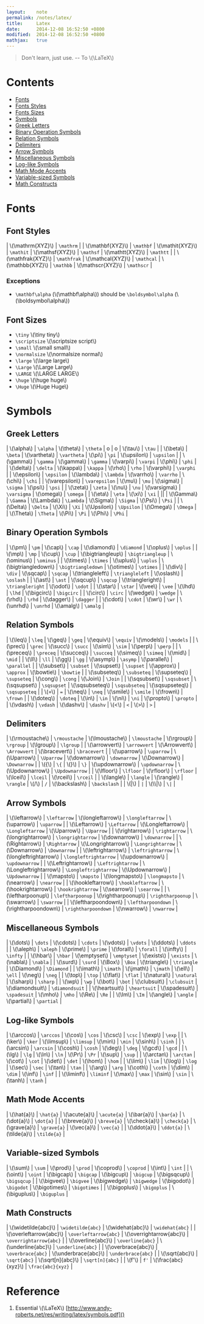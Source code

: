 ```yaml
---
layout:    note
permalink: /notes/latex/
title:     Latex
date:      2014-12-08 16:52:50 +0800
modified:  2014-12-08 16:52:50 +0800
mathjax:   true
---
```


> Don't learn, just use. -- To \\(\LaTeX\\)

# Contents

- [Fonts](#fonts)
- [Fonts Styles](#font-styles)
- [Fonts Sizes](#font-sizes)
- [Symbols](#symbols)
- [Greek Letters](#greek-letters)
- [Binary Operation Symbols](#binary-operation-symbols)
- [Relation Symbols](#relation-symbols)
- [Delimiters](#delimiters)
- [Arrow Symbols](#arrow-symbols)
- [Miscellaneous Symbols](#miscellaneous-symbols)
- [Log-like Symbols](#log-like-symbols)
- [Math Mode Accents](#math-mode-accents)
- [Variable-sized Symbols](#variable-sized-symbols)
- [Math Constructs](#math-constructs)


# Fonts

## Font Styles

| \\(\mathrm{XYZ}\\) | `\mathrm` |
| \\(\mathbf{XYZ}\\) | `\mathbf` | \\(\mathit{XYZ}\\) | `\mathit` | \\(\mathsf{XYZ}\\) | `\mathsf` | \\(\mathtt{XYZ}\\) | `\mathtt` |
| \\(\mathfrak{XYZ}\\) | `\mathfrak` | \\(\mathcal{XYZ}\\) | `\mathcal` | \\(\mathbb{XYZ}\\) | `\mathbb` | \\(\mathscr{XYZ}\\) | `\mathscr` |

### Exceptions

- `\mathbf\alpha` (\\(\mathbf\alpha\\)) should be `\boldsymbol\alpha` (\\(\boldsymbol\alpha\\))

## Font Sizes

- `\tiny` \\(\tiny tiny\\)
- `\scriptsize` \\(\scriptsize script\\)
- `\small` \\(\small small\\)
- `\normalsize` \\(\normalsize normal\\)
- `\large` \\(\large large\\)
- `\Large` \\(\Large Large\\)
- `\LARGE` \\(\LARGE LARGE\\)
- `\huge` \\(\huge huge\\)
- `\Huge` \\(\Huge Huge\\)

# Symbols

## Greek Letters

| \\(\alpha\\) | `\alpha` | \\(\theta\\) | `\theta` | o | o | \\(\tau\\) | `\tau` |
| \\(\beta\\) | `\beta` | \\(\vartheta\\) | `\vartheta` | \\(\pi\\) | `\pi` | \\(\upsilon\\) | `\upsilon` |
| \\(\gamma\\) | `\gamma` | \\(\gamma\\) | `\gamma` | \\(\varpi\\) | `\varpi` | \\(\phi\\) | `\phi` |
| \\(\delta\\) | `\delta` | \\(\kappa\\) | `\kappa` | \\(\rho\\) | `\rho` | \\(\varphi\\) | `\varphi` |
| \\(\epsilon\\) | `\epsilon` | \\(\lambda\\) | `\lambda` | \\(\varrho\\) | `\varrho` | \\(\chi\\) | `\chi` |
| \\(\varepsilon\\) | `\varepsilon` | \\(\mu\\) | `\mu` | \\(\sigma\\) | `\sigma` | \\(\psi\\) | `\psi` |
| \\(\zeta\\) | `\zeta` | \\(\nu\\) | `\nu` | \\(\varsigma\\) | `\varsigma` | \\(\omega\\) | `\omega` |
| \\(\eta\\) | `\eta` | \\(\xi\\) | `\xi` |
||
| \\(\Gamma\\) | `\Gamma` | \\(\Lambda\\) | `\Lambda` | \\(\Sigma\\) | `\Sigma` | \\(\Psi\\) | `\Psi` |
| \\(\Delta\\) | `\Delta` | \\(\Xi\\) | `\Xi` | \\(\Upsilon\\) | `\Upsilon` | \\(\Omega\\) | `\Omega` |
| \\(\Theta\\) | `\Theta` | \\(\Pi\\) | `\Pi` | \\(\Phi\\) | `\Phi` |

## Binary Operation Symbols

| \\(\pm\\) | `\pm` | \\(\cap\\) | `\cap` | \\(\diamond\\) | `\diamond` | \\(\oplus\\) | `\oplus` |
| \\(\mp\\) | `\mp` | \\(\cup\\) | `\cup` | \\(\bigtriangleup\\) | `\bigtriangleup` | \\(\ominus\\) | `\ominus` |
| \\(\times\\) | `\times` | \\(\uplus\\) | `\uplus` | \\(\bigtriangledown\\) | `\bigtriangledown` | \\(\otimes\\) | `\otimes` |
| \\(\div\\) | `\div` | \\(\sqcap\\) | `\sqcap` | \\(\triangleleft\\) | `\triangleleft` | \\(\oslash\\) | `\oslash` |
| \\(\ast\\) | `\ast` | \\(\sqcup\\) | `\sqcup` | \\(\triangleright\\) | `\triangleright` | \\(\odot\\) | `\odot` |
| \\(\star\\) | `\star` | \\(\vee\\) | `\vee` | \\(\lhd\\) | `\lhd` | \\(\bigcirc\\) | `\bigcirc` |
| \\(\circ\\) | `\circ` | \\(\wedge\\) | `\wedge` | \\(\rhd\\) | `\rhd` | \\(\dagger\\) | `\dagger` |
| \\(\cdot\\) | `\cdot` | \\(\wr\\) | `\wr` | \\(\unrhd\\) | `\unrhd` | \\(\amalg\\) | `\amalg` |

## Relation Symbols

| \\(\leq\\) | `\leq` | \\(\geq\\) | `\geq` | \\(\equiv\\) | `\equiv` | \\(\models\\) | `\models` |
| \\(\prec\\) | `\prec` | \\(\succ\\) | `\succ` | \\(\sim\\) | `\sim` | \\(\perp\\) | `\perp` |
| \\(\preceq\\) | `\preceq` | \\(\succeq\\) | `\succeq` | \\(\simeq\\) | `\simeq` | \\(\mid\\) | `\mid` |
| \\(\ll\\) | `\ll` | \\(\gg\\) | `\gg` | \\(\asymp\\) | `\asymp` | \\(\parallel\\) | `\parallel` |
| \\(\subset\\) | `\subset` | \\(\supset\\) | `\supset` | \\(\approx\\) | `\approx` | \\(\bowtie\\) | `\bowtie` |
| \\(\subseteq\\) | `\subseteq` | \\(\supseteq\\) | `\supseteq` | \\(\cong\\) | `\cong` | \\(\Join\\) | `\Join` |
| \\(\sqsubset\\) | `\sqsubset` | \\(\sqsupset\\) | `\sqsupset` | \\(\sqsubseteq\\) | `\sqsubseteq` | \\(\sqsupseteq\\) | `\sqsupseteq` |
| \\(=\\) | `=` | \\(\neq\\) | `\neq` | \\(\smile\\) | `\smile` | \\(\frown\\) | `\frown` |
| \\(\doteq\\) | `\doteq` | \\(\in\\) | `\in` | \\(\ni\\) | `\ni` | \\(\propto\\) | `\propto` |
| \\(\vdash\\) | `\vdash` | \\(\dashv\\) | `\dashv` | \\(<\\) | `<` | \\(>\\) | `>` |

## Delimiters

| \\(\rmoustache\\) | `\rmoustache` | \\(\lmoustache\\) | `\lmoustache` | \\(\rgroup\\) | `\rgroup` | \\(\lgroup\\) | `\lgroup` |
| \\(\arrowvert\\) | `\arrowvert` | \\(\Arrowvert\\) | `\Arrowvert` | \\(\bracevert\\) | `\bracevert` |
| \\(\uparrow\\) | `\uparrow` | \\(\Uparrow\\) | `\Uparrow` | \\(\downarrow\\) | `\downarrow` | \\(\Downarrow\\) | `\Downarrow` |
| \\(\{\\) | `\{` | \\(\}\\) | `\}` | \\(\updownarrow\\) | `\updownarrow` | \\(\Updownarrow\\) | `\Updownarrow` |
| \\(\lfloor\\) | `\lfloor` | \\(\rfloor\\) | `\rfloor` | \\(\lceil\\) | `\lceil` | \\(\rceil\\) | `\rceil` |
| \\(\langle\\) | `\langle` | \\(\rangle\\) | `\rangle` | \\(/\\) | `/` | \\(\backslash\\) | `\backslash` |
| \\(\|\\) | `|` | \\(\\\\|\\) | `\|` |

## Arrow Symbols

| \\(\leftarrow\\) | `\leftarrow` | \\(\longleftarrow\\) | `\longleftarrow` | \\(\uparrow\\) | `\uparrow` |
| \\(\Leftarrow\\) | `\Leftarrow` | \\(\Longleftarrow\\) | `\Longleftarrow` | \\(\Uparrow\\) | `\Uparrow` |
| \\(\rightarrow\\) | `\rightarrow` | \\(\longrightarrow\\) | `\longrightarrow` | \\(\downarrow\\) | `\downarrow` |
| \\(\Rightarrow\\) | `\Rightarrow` | \\(\Longrightarrow\\) | `\Longrightarrow` | \\(\Downarrow\\) | `\Downarrow` |
| \\(\leftrightarrow\\) | `\leftrightarrow` | \\(\longleftrightarrow\\) | `\longleftrightarrow` | \\(\updownarrow\\) | `\updownarrow` |
| \\(\Leftrightarrow\\) | `\Leftrightarrow` | \\(\Longleftrightarrow\\) | `\Longleftrightarrow` | \\(\Updownarrow\\) | `\Updownarrow` |
| \\(\mapsto\\) | `\mapsto` | \\(\longmapsto\\) | `\longmapsto` | \\(\nearrow\\) | `\nearrow` |
| \\(\hookleftarrow\\) | `\hookleftarrow` | \\(\hookrightarrow\\) | `\hookrightarrow` | \\(\searrow\\) | `\searrow` |
| \\(\leftharpoonup\\) | `\leftharpoonup` | \\(\rightharpoonup\\) | `\rightharpoonup` | \\(\swarrow\\) | `\swarrow` |
| \\(\leftharpoondown\\) | `\leftharpoondown` | \\(\rightharpoondown\\) | `\rightharpoondown` | \\(\nwarrow\\) | `\nwarrow` |

## Miscellaneous Symbols

| \\(\dots\\) | `\dots` | \\(\cdots\\) | `\cdots` | \\(\vdots\\) | `\vdots` | \\(\ddots\\) | `\ddots` |
| \\(\aleph\\) | `\aleph` | \\(\prime\\) | `\prime` | \\(\forall\\) | `\forall` | \\(\infty\\) | `\infty` |
| \\(\hbar\\) | `\hbar` | \\(\emptyset\\) | `\emptyset` | \\(\exists\\) | `\exists` | \\(\nabla\\) | `\nabla` |
| \\(\surd\\) | `\surd` | \\(\Box\\) | `\Box` | \\(\triangle\\) | `\triangle` | \\(\Diamond\\) | `\Diamond` |
| \\(\imath\\) | `\imath` | \\(\jmath\\) | `\jmath` | \\(\ell\\) | `\ell` | \\(\neg\\) | `\neg` |
| \\(\top\\) | `\top` | \\(\flat\\) | `\flat` | \\(\natural\\) | `\natural` | \\(\sharp\\) | `\sharp` |
| \\(\wp\\) | `\wp` | \\(\bot\\) | `\bot` | \\(\clubsuit\\) | `\clubsuit` | \\(\diamondsuit\\) | `\diamondsuit` |
| \\(\heartsuit\\) | `\heartsuit` | \\(\spadesuit\\) | `\spadesuit` | \\(\mho\\) | `\mho` | \\(\Re\\) | `\Re` |
| \\(\Im\\) | `\Im` | \\(\angle\\) | `\angle` | \\(\partial\\) | `\partial` |

## Log-like Symbols

| \\(\arccos\\) | `\arccos` | \\(\cos\\) | `\cos` | \\(\csc\\) | `\csc` | \\(\exp\\) | `\exp` |
| \\(\ker\\) | `\ker` | \\(\limsup\\) | `\limsup` | \\(\min\\) | `\min` | \\(\sinh\\) | `\sinh` |
| \\(\arcsin\\) | `\arcsin` | \\(\cosh\\) | `\cosh` | \\(\deg\\) | `\deg` | \\(\gcd\\) | `\gcd` |
| \\(\lg\\) | `\lg` | \\(\ln\\) | `\ln` | \\(\Pr\\) | `\Pr` | \\(\sup\\) | `\sup` |
| \\(\arctan\\) | `\arctan` | \\(\cot\\) | `\cot` | \\(\det\\) | `\det` | \\(\hom\\) | `\hom` |
| \\(\lim\\) | `\lim` | \\(\log\\) | `\log` | \\(\sec\\) | `\sec` | \\(\tan\\) | `\tan` |
| \\(\arg\\) | `\arg` | \\(\coth\\) | `\coth` | \\(\dim\\) | `\dim` | \\(\inf\\) | `\inf` |
| \\(\liminf\\) | `\liminf` | \\(\max\\) | `\max` | \\(\sin\\) | `\sin` | \\(\tanh\\) | `\tanh` |

## Math Mode Accents

| \\(\hat{a}\\) | `\hat{a}` | \\(\acute{a}\\) | `\acute{a}` | \\(\bar{a}\\) | `\bar{a}` | \\(\dot{a}\\) | `\dot{a}` |
| \\(\breve{a}\\) | `\breve{a}` | \\(\check{a}\\) | `\check{a}` | \\(\grave{a}\\) | `\grave{a}` | \\(\vec{a}\\) | `\vec{a}` |
| \\(\ddot{a}\\) | `\ddot{a}` | \\(\tilde{a}\\) | `\tilde{a}` |

## Variable-sized Symbols

| \\(\sum\\) | `\sum` | \\(\prod\\) | `\prod` | \\(\coprod\\) | `\coprod` | \\(\int\\) | `\int` |
| \\(\oint\\) | `\oint` | \\(\bigcap\\) | `\bigcap` | \\(\bigcup\\) | `\bigcup` | \\(\bigsqcup\\) | `\bigsqcup` |
| \\(\bigvee\\) | `\bigvee` | \\(\bigwedge\\) | `\bigwedge` | \\(\bigodot\\) | `\bigodot` | \\(\bigotimes\\) | `\bigotimes` |
| \\(\bigoplus\\) | `\bigoplus` | \\(\biguplus\\) | `\biguplus` |

## Math Constructs

| \\(\widetilde{abc}\\) | `\widetilde{abc}` | \\(\widehat{abc}\\) | `\widehat{abc}` |
| \\(\overleftarrow{abc}\\) | `\overleftarrow{abc}` | \\(\overrightarrow{abc}\\) | `\overrightarrow{abc}` |
| \\(\overline{abc}\\) | `\overline{abc}` | \\(\underline{abc}\\) | `\underline{abc}` |
| \\(\overbrace{abc}\\) | `\overbrace{abc}` | \\(\underbrace{abc}\\) | `\underbrace{abc}` |
| \\(\sqrt{abc}\\) | `\sqrt{abc}` | \\(\sqrt[n]{abc}\\) | `\sqrt[n]{abc}` |
| \\(f'\\) | `f'` | \\(\frac{abc}{xyz}\\) | `\frac{abc}{xyz}` |


# Reference

1. Essential \\(\LaTeX\\) [http://www.andy-roberts.net/res/writing/latex/symbols.pdf]()
